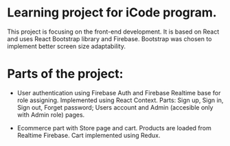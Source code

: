 # Learning project for iCode program.

This project is focusing on the front-end development.
It is based on React and uses React Bootstrap library and Firebase.
Bootstrap was chosen to implement better screen size adaptability.

# Parts of the project:

- User authentication using Firebase Auth and Firebase Realtime base for role assigning.
Implemented using React Context. Parts: Sign up, Sign in, Sign out, Forget password; 
Users account and Admin (accesible only with Admin role) pages.

- Ecommerce part with Store page and cart. Products are loaded from Realtime Firebase. Cart implemented using Redux.
